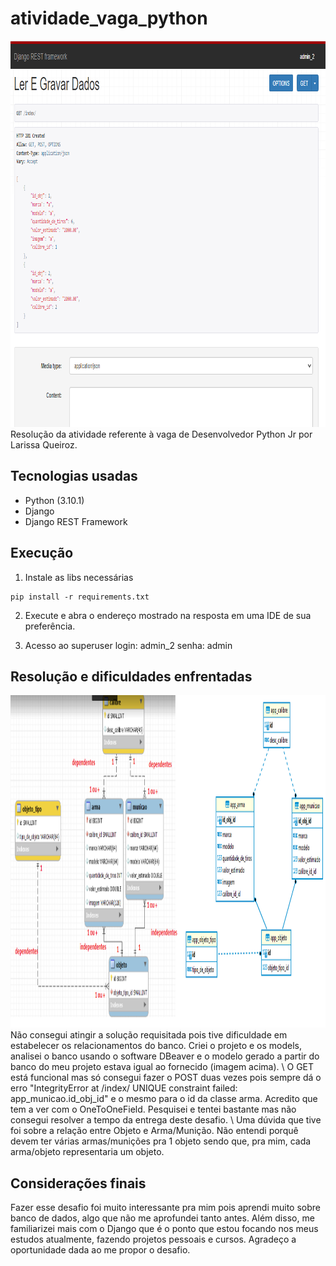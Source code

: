 # atividade_vaga_python
<img src="assets/index.png" width="944" height= "618" title="index">
Resolução da atividade referente à vaga de Desenvolvedor Python Jr por Larissa Queiroz.

## Tecnologias usadas
* Python (3.10.1)
* Django
* Django REST Framework

## Execução
1. Instale as libs necessárias
```
pip install -r requirements.txt
```

2. Execute e abra o endereço mostrado na resposta em uma IDE de sua preferência.

3. Acesso ao superuser
login: admin_2
senha: admin

## Resolução e dificuldades enfrentadas
<img src="assets/diagramas.png" width="1143" height= "532" title="diagramas">
Não consegui atingir a solução requisitada pois tive dificuldade em estabelecer os relacionamentos do banco. Criei o projeto e os models, analisei o banco usando o software DBeaver e o modelo gerado a partir do banco do meu projeto estava igual ao fornecido (imagem acima). 
\
O GET está funcional mas só consegui fazer o POST duas vezes pois sempre dá o erro "IntegrityError at /index/ UNIQUE constraint failed: app_municao.id_obj_id" e o mesmo para o id da classe arma. Acredito que tem a ver com o OneToOneField. Pesquisei e tentei bastante mas não consegui resolver a tempo da entrega deste desafio.
\
Uma dúvida que tive foi sobre a relação entre Objeto e Arma/Munição. Não entendi porquê devem ter várias armas/munições pra 1 objeto sendo que, pra mim, cada arma/objeto representaria um objeto.

## Considerações finais
Fazer esse desafio foi muito interessante pra mim pois aprendi muito sobre banco de dados, algo que não me aprofundei tanto antes. Além disso, me familiarizei mais com o Django que é o ponto que estou focando nos meus estudos atualmente, fazendo projetos pessoais e cursos. Agradeço a oportunidade dada ao me propor o desafio.